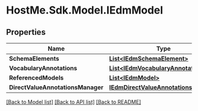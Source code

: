 # HostMe.Sdk.Model.IEdmModel
## Properties

Name | Type | Description | Notes
------------ | ------------- | ------------- | -------------
**SchemaElements** | [**List&lt;IEdmSchemaElement&gt;**](IEdmSchemaElement.md) |  | [optional] 
**VocabularyAnnotations** | [**List&lt;IEdmVocabularyAnnotation&gt;**](IEdmVocabularyAnnotation.md) |  | [optional] 
**ReferencedModels** | [**List&lt;IEdmModel&gt;**](IEdmModel.md) |  | [optional] 
**DirectValueAnnotationsManager** | [**IEdmDirectValueAnnotationsManager**](IEdmDirectValueAnnotationsManager.md) |  | [optional] 

[[Back to Model list]](../README.md#documentation-for-models) [[Back to API list]](../README.md#documentation-for-api-endpoints) [[Back to README]](../README.md)

